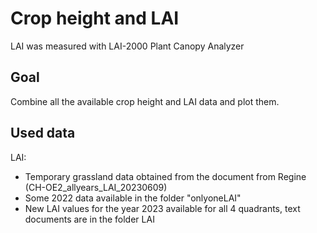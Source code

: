# Crop height and LAI
LAI was measured with LAI-2000 Plant Canopy Analyzer
## Goal
Combine all the available crop height and LAI data and plot them.
## Used data
LAI: 
+ Temporary grassland data obtained from the document from Regine (CH-OE2_allyears_LAI_20230609)
+ Some 2022 data available in the folder "onlyoneLAI"
+ New LAI values for the year 2023 available for all 4 quadrants, text documents are in the folder LAI
